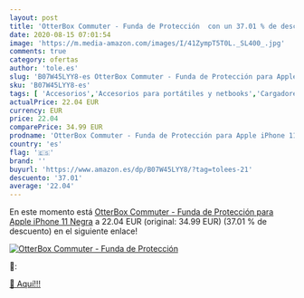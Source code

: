 ```yaml
---
layout: post
title: 'OtterBox Commuter - Funda de Protección  con un 37.01 % de descuento'
date: 2020-08-15 07:01:54
image: 'https://m.media-amazon.com/images/I/41ZympT5T0L._SL400_.jpg'
comments: true
category: ofertas
author: 'tole.es'
slug: 'B07W45LYY8-es OtterBox Commuter - Funda de Protección para Apple iPhone...'
sku: 'B07W45LYY8-es'
tags: [ 'Accesorios','Accesorios para portátiles y netbooks','Cargadores y adaptadores para portátiles y netbooks','Cargadores y bases de carga para portátiles y netbooks','Informática','apple','iphone', ]
actualPrice: 22.04 EUR
currency: EUR
price: 22.04
comparePrice: 34.99 EUR
prodname: 'OtterBox Commuter - Funda de Protección para Apple iPhone 11 Negra'
country: 'es'
flag: '🇪🇸'
brand: ''
buyurl: 'https://www.amazon.es/dp/B07W45LYY8/?tag=tolees-21'
descuento: '37.01'
average: '22.04'
---
```


En este momento está [OtterBox Commuter - Funda de Protección para Apple iPhone 11 Negra](https://www.amazon.es/dp/B07W45LYY8/?tag=tolees-21) a 22.04 EUR (original: 34.99 EUR) (37.01 %  de descuento) en el siguiente enlace!

[![OtterBox Commuter - Funda de Protección ](https://m.media-amazon.com/images/I/41ZympT5T0L._SL400_.jpg)](https://www.amazon.es/dp/B07W45LYY8/?tag=tolees-21)

🔎:


[🛒 Aquí!!!](https://www.amazon.es/dp/B07W45LYY8/?tag=tolees-21)
